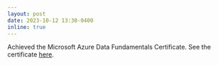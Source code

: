 ```yaml
---
layout: post
date: 2023-10-12 13:30-0400
inline: true
---
```


Achieved the Microsoft Azure Data Fundamentals Certificate. See the certificate [here](https://learn.microsoft.com/en-us/users/andreped/credentials/35a98395f0a43745).
